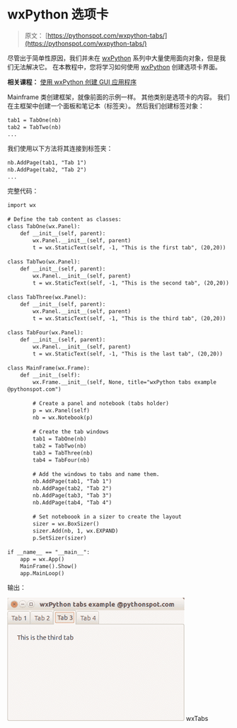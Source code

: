 # wxPython 选项卡

> 原文： [https://pythonspot.com/wxpython-tabs/](https://pythonspot.com/wxpython-tabs/)

尽管出于简单性原因，我们并未在 [wxPython](https://pythonspot.com/wx/) 系列中大量使用面向对象，但是我们无法解决它。 在本教程中，您将学习如何使用 [wxPython](https://pythonspot.com/wx/) 创建选项卡界面。

**相关课程：** [使用 wxPython 创建 GUI 应用程序](https://gum.co/qapqB)

Mainframe 类创建框架，就像前面的示例一样。 其他类别是选项卡的内容。 我们在主框架中创建一个面板和笔记本（标签夹）。 然后我们创建标签对象：

```
tab1 = TabOne(nb)
tab2 = TabTwo(nb)
...

```

我们使用以下方法将其连接到标签夹：

```
nb.AddPage(tab1, "Tab 1")
nb.AddPage(tab2, "Tab 2")
...

```

完整代码：

```
import wx

# Define the tab content as classes:
class TabOne(wx.Panel):
    def __init__(self, parent):
        wx.Panel.__init__(self, parent)
        t = wx.StaticText(self, -1, "This is the first tab", (20,20))

class TabTwo(wx.Panel):
    def __init__(self, parent):
        wx.Panel.__init__(self, parent)
        t = wx.StaticText(self, -1, "This is the second tab", (20,20))

class TabThree(wx.Panel):
    def __init__(self, parent):
        wx.Panel.__init__(self, parent)
        t = wx.StaticText(self, -1, "This is the third tab", (20,20))

class TabFour(wx.Panel):
    def __init__(self, parent):
        wx.Panel.__init__(self, parent)
        t = wx.StaticText(self, -1, "This is the last tab", (20,20))

class MainFrame(wx.Frame):
    def __init__(self):
        wx.Frame.__init__(self, None, title="wxPython tabs example @pythonspot.com")

        # Create a panel and notebook (tabs holder)
        p = wx.Panel(self)
        nb = wx.Notebook(p)

        # Create the tab windows
        tab1 = TabOne(nb)
        tab2 = TabTwo(nb)
        tab3 = TabThree(nb)
        tab4 = TabFour(nb)

        # Add the windows to tabs and name them.
        nb.AddPage(tab1, "Tab 1")
        nb.AddPage(tab2, "Tab 2")
        nb.AddPage(tab3, "Tab 3")
        nb.AddPage(tab4, "Tab 4")

        # Set noteboook in a sizer to create the layout
        sizer = wx.BoxSizer()
        sizer.Add(nb, 1, wx.EXPAND)
        p.SetSizer(sizer)

if __name__ == "__main__":
    app = wx.App()
    MainFrame().Show()
    app.MainLoop()

```

输出：

![wxTabs](img/5a58343f3bd5e027d97e90721b1c4a53.jpg) wxTabs